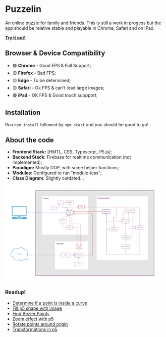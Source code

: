 # Puzzelin

An online puzzle for family and friends. This is still a work in progess but the app should be relative stable and playable in Chrome, Safari and on iPad.

**[Try it out!](https://puzzelin.netlify.app)**

## Browser & Device Compatibility
- 🟢 **Chrome** - Good FPS & Full Support;
- 🟡 **Firefox** - Bad FPS;
- 🟡 **Edge** - To be determined;
- 🟡 **Safari** - Ok FPS & can't load large images;
- 🟢 **iPad** - OK FPS & Good touch suppport;

## Installation

Run `npm install` followed by `npm start` and you should be good to go!

## About the code
   * **Frontend Stack:** [HMTL, CSS, Typescript, P5.js];
   * **Backend Stack:** Firebase for realtime communication (not implemented);
   * **Paradigm:** Mostly OOP, with some helper functions;
   * **Modules:** Configured to run "module-less";
   * **Class Diagram:** Slightly outdated...

<img src="./documentation/puzzelin-uml.png">


### Readup!
* [Determine if a point is inside a curve](https://scicomp.stackexchange.com/questions/16343/how-to-determine-if-a-point-is-outside-or-inside-a-curve#:~:text=There's%20a%20simple%20test%20to,region%3B%20otherwise%2C%20it's%20outside.)
* [Fill p5 shape with image](https://stackoverflow.com/questions/60179313/how-to-fill-p5-js-shape-with-an-image)
* [Find Bezier Points](https://stackoverflow.com/questions/7715788/find-bezier-control-points-for-curve-passing-through-n-points)
* [Zoom effect with p5](https://stackoverflow.com/questions/57131714/create-zoom-effect-with-p5-js)
* [Rotate points around origin](https://stackoverflow.com/questions/45357715/how-to-rotate-point-around-another-one/45360970)
* [Transformations in p5](https://genekogan.com/code/p5js-transformations/)
